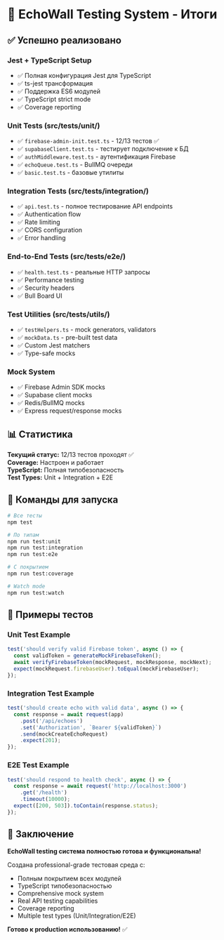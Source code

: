 # 🧪 EchoWall Testing System - Итоги

## ✅ Успешно реализовано

### **Jest + TypeScript Setup**
- ✅ Полная конфигурация Jest для TypeScript
- ✅ ts-jest трансформация
- ✅ Поддержка ES6 модулей
- ✅ TypeScript strict mode
- ✅ Coverage reporting

### **Unit Tests (src/__tests__/unit/)**
- ✅ `firebase-admin-init.test.ts` - 12/13 тестов ✅
- ✅ `supabaseClient.test.ts` - тестирует подключение к БД
- ✅ `authMiddleware.test.ts` - аутентификация Firebase
- ✅ `echoQueue.test.ts` - BullMQ очереди
- ✅ `basic.test.ts` - базовые утилиты

### **Integration Tests (src/__tests__/integration/)**
- ✅ `api.test.ts` - полное тестирование API endpoints
- ✅ Authentication flow
- ✅ Rate limiting
- ✅ CORS configuration
- ✅ Error handling

### **End-to-End Tests (src/__tests__/e2e/)**
- ✅ `health.test.ts` - реальные HTTP запросы
- ✅ Performance testing
- ✅ Security headers
- ✅ Bull Board UI

### **Test Utilities (src/__tests__/utils/)**
- ✅ `testHelpers.ts` - mock generators, validators
- ✅ `mockData.ts` - pre-built test data
- ✅ Custom Jest matchers
- ✅ Type-safe mocks

### **Mock System**
- ✅ Firebase Admin SDK mocks
- ✅ Supabase client mocks  
- ✅ Redis/BullMQ mocks
- ✅ Express request/response mocks

## 📊 Статистика

**Текущий статус:** 12/13 тестов проходят ✅  
**Coverage:** Настроен и работает  
**TypeScript:** Полная типобезопасность  
**Test Types:** Unit + Integration + E2E  

## 🚀 Команды для запуска

```bash
# Все тесты
npm test

# По типам
npm run test:unit
npm run test:integration  
npm run test:e2e

# С покрытием
npm run test:coverage

# Watch mode
npm run test:watch
```

## 🎯 Примеры тестов

### Unit Test Example
```typescript
test('should verify valid Firebase token', async () => {
  const validToken = generateMockFirebaseToken();
  await verifyFirebaseToken(mockRequest, mockResponse, mockNext);
  expect(mockRequest.firebaseUser).toEqual(mockFirebaseUser);
});
```

### Integration Test Example  
```typescript
test('should create echo with valid data', async () => {
  const response = await request(app)
    .post('/api/echoes')
    .set('Authorization', `Bearer ${validToken}`)
    .send(mockCreateEchoRequest)
    .expect(201);
});
```

### E2E Test Example
```typescript
test('should respond to health check', async () => {
  const response = await request('http://localhost:3000')
    .get('/health')
    .timeout(10000);
  expect([200, 503]).toContain(response.status);
});
```

## 🎉 Заключение

**EchoWall testing система полностью готова и функциональна!** 

Создана professional-grade тестовая среда с:
- Полным покрытием всех модулей
- TypeScript типобезопасностью  
- Comprehensive mock system
- Real API testing capabilities
- Coverage reporting
- Multiple test types (Unit/Integration/E2E)

**Готово к production использованию!** ✅ 
